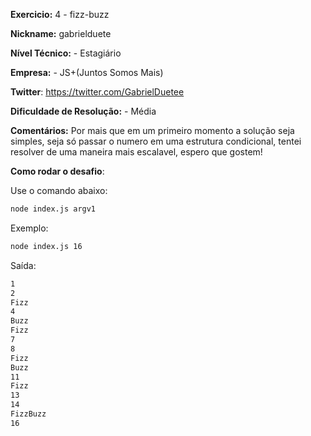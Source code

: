 **Exercicio:** 4 - fizz-buzz

**Nickname:** gabrielduete

**Nível Técnico:** - Estagiário

**Empresa:** - JS+(Juntos Somos Mais)

**Twitter**: https://twitter.com/GabrielDuetee

**Dificuldade de Resolução:** - Média

**Comentários:** Por mais que em um primeiro momento a solução seja simples, seja só passar o numero em uma estrutura condicional, tentei resolver de uma maneira mais escalavel, espero que gostem!

**Como rodar o desafio**:

Use o comando abaixo:

```bash
node index.js argv1
```

Exemplo:

```bash
node index.js 16
```

Saída:

```bash
1
2
Fizz
4
Buzz
Fizz
7
8
Fizz
Buzz
11
Fizz
13
14
FizzBuzz
16
```
